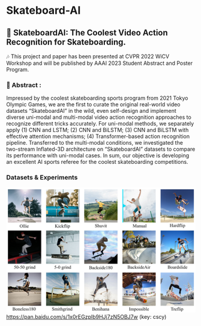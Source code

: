 # Skateboard-AI
## :purple_heart: SkateboardAI: The Coolest Video Action Recognition for Skateboarding.
:notes: This project and paper has been presented at CVPR 2022 WiCV Workshop and will be published by AAAI 2023 Student Abstract and Poster Program. 
### 🤩 Abstract :
Impressed by the coolest skateboarding sports program from 2021 Tokyo Olympic Games, we are the first to curate the original real-world video datasets “SkateboardAI” in the wild, even self-design and implement diverse uni-modal and multi-modal video action recognition approaches to recognize different tricks accurately. For uni-modal methods, we separately apply (1) CNN and LSTM; (2) CNN and BiLSTM; (3) CNN and BiLSTM with effective attention mechanisms; (4) Transformer-based action recognition pipeline. Transferred to the multi-modal conditions, we investigated the two-stream Inflated-3D architecture on “SkateboardAI” datasets to compare its performance with uni-modal cases. In sum, our objective is developing an excellent AI sports referee for the coolest skateboarding competitions.

### Datasets & Experiments 
![image](https://github.com/2000222/Skateboard-AI/blob/main/1.png)
https://pan.baidu.com/s/1x0rEGzpIb9HJj7zN5OBJ7w (key: cscy)
